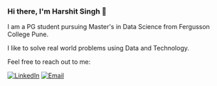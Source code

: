 ### Hi there, I'm Harshit Singh 👋

I am a PG student pursuing Master's in Data Science from Fergusson College Pune.

I like to solve real world problems using Data and Technology.

Feel free to reach out to me:  &nbsp;

<a href="https://www.linkedin.com/in/harsh502singh/"><img src="https://img.shields.io/badge/LinkedIn-blue?style=for-the-badge&logo=LinkedIn" alt="LinkedIn" href="https://www.linkedin.com/in/harsh502singh/"></a>
<a href="mailto:harsh502singh@gmail.com"><img src="https://img.shields.io/badge/Email-grey?style=for-the-badge&logo=Gmail" alt="Email" href="mailto:harsh502singh.com"></a>
